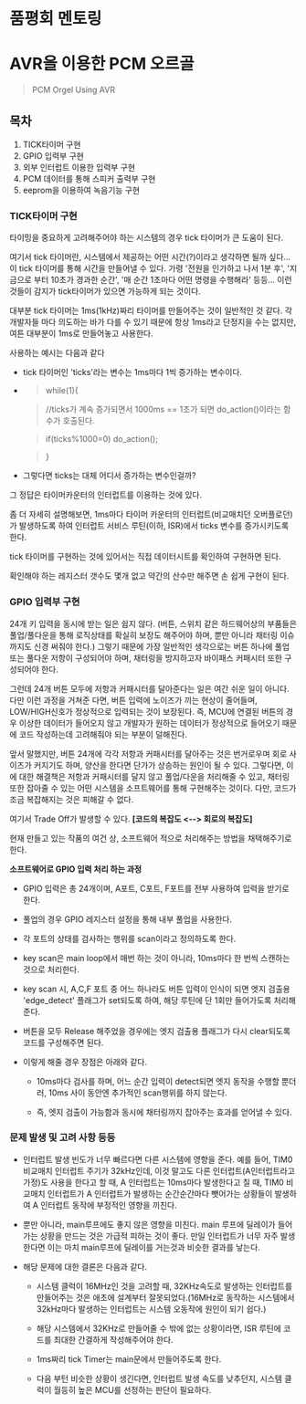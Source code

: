 # 품평회 멘토링
 
# AVR을 이용한 PCM 오르골
> PCM Orgel Using AVR

## 목차
 1. TICK타이머 구현
 2. GPIO 입력부 구현
 3. 외부 인터럽트 이용한 입력부 구현
 4. PCM 데이터를 통해 스피커 출력부 구현
 5. eeprom을 이용하여 녹음기능 구현

### TICK타이머 구현

타이밍을 중요하게 고려해주어야 하는 시스템의 경우 tick 타이머가 큰 도움이 된다. 

여기서 tick 타이머란, 시스템에서 제공하는 어떤 시간(?)이라고 생각하면 될까 싶다... 이 tick 타이머를 통해 시간을 만들어낼 수 있다. 가령 '전원을 인가하고 나서 1분 후', '지금으로 부터 10초가 경과한 순간', '매 순간 1초마다 어떤 명령을 수행해라' 등등... 이런 것들이 감지가 tick타이머가 있으면 가능하게 되는 것이다.  

대부분 tick 타이머는 1ms(1kHz)짜리 타이머를 만들어주는 것이 일반적인 것 같다. 각 개발자들 마다 의도하는 바가 다를 수 있기 때문에 항상 1ms라고 단정지을 수는 없지만, 여튼 대부분이 1ms로 만들어놓고 사용한다. 

사용하는 예시는 다음과 같다

 - tick 타이머인 'ticks'라는 변수는 1ms마다 1씩 증가하는 변수이다.
 
 - > while(1){
 
   > //ticks가 계속 증가되면서 1000ms == 1초가 되면 do_action()이라는 함수가 호출된다.
 
   > if(ticks%1000=0) do_action();
 
   > }
 
 - 그렇다면 ticks는 대체 어디서 증가하는 변수인걸까?
 
그 정답은 타이머카운터의 인터럽트를 이용하는 것에 있다. 

좀 더 자세히 설명해보면, 1ms마다 타이머 카운터의 인터럽트(비교매치던 오버플로던)가 발생하도록 하여 인터럽트 서비스 루틴(이하, ISR)에서 ticks 변수를 증가시키도록 한다.

tick 타이머를 구현하는 것에 있어서는 직접 데이터시트를 확인하여 구현하면 된다.

확인해야 하는 레지스터 갯수도 몇개 없고 약간의 산수만 해주면 손 쉽게 구현이 된다.







### GPIO 입력부 구현

24개 키 입력을 동시에 받는 일은 쉽지 않다. (버튼, 스위치 같은 하드웨어상의 부품들은 풀업/풀다운을 통해 로직상태를 확실히 보장도 해주어야 하며, 뿐만 아니라 채터링 이슈까지도 신경 써줘야 한다.)
그렇기 때문에 가장 일반적인 생각으로는 버튼 하나에 풀업 또는 풀다운 저항이 구성되어야 하며, 채터링을 방지하고자 바이패스 커패시터 또한 구성되어야 한다. 

그런데 24개 버튼 모두에 저항과 커패시터를 달아준다는 일은 여간 쉬운 일이 아니다. 다만 이런 과정을 거쳐준 다면, 버튼 입력에 노이즈가 끼는 현상이 줄어들며, LOW/HIGH신호가 정상적으로 입력되는 것이 보장된다. 즉, MCU에 연결된 버튼의 경우 이상한 데이터가 들어오지 않고 개발자가 원하는 데이터가 정상적으로 들어오기 때문에 코드 작성하는데 고려해줘야 되는 부분이 덜해진다.

앞서 말했지만, 버튼 24개에 각각 저항과 커패시터를 달아주는 것은 번거로우며 회로 사이즈가 커지기도 하며, 양산을 한다면 단가가 상승하는 원인이 될 수 있다. 그렇다면, 이에 대한 해결책은 저항과 커패시터를 달지 않고 풀업/다운을 처리해줄 수 있고, 채터링 또한 잡아줄 수 있는 어떤 시스템을 소프트웨어를 통해 구현해주는 것이다. 다만, 코드가 조금 복잡해지는 것은 피해갈 수 없다.

여기서 Trade Off가 발생할 수 있다. __[코드의 복잡도 <--> 회로의 복잡도]__  

현재 만들고 있는 작품의 여건 상, 소프트웨어 적으로 처리해주는 방법을 채택해주기로 한다.

__소프트웨어로 GPIO 입력 처리 하는 과정__

- GPIO 입력은 총 24개이며, A포트, C포트, F포트를 전부 사용하여 입력을 받기로 한다. 

- 풀업의 경우 GPIO 레지스터 설정을 통해 내부 풀업을 사용한다.

- 각 포트의 상태를 검사하는 행위를 scan이라고 정의하도록 한다. 

- key scan은 main loop에서 매번 하는 것이 아니라, 10ms마다 한 번씩 스캔하는 것으로 처리한다.

- key scan 시, A,C,F 포트 중 어느 하나라도 버튼 입력이 인식이 되면 엣지 검출용 'edge_detect' 플래그가 set되도록 하여, 해당 루틴에 단 1회만 들어가도록 처리해준다.

- 버튼을 모두 Release 해주었을 경우에는 엣지 검출용 플래그가 다시 clear되도록 코드를 구성해주면 된다.

- 이렇게 해줄 경우 장점은 아래와 같다.
  
  - 10ms마다 검사를 하며, 어느 순간 입력이 detect되면 엣지 동작을 수행할 뿐더러, 10ms 사이 동안엔 추가적인 scan행위를 하지 않는다.
  
  - 즉, 엣지 검출이 가능함과 동시에 채터링까지 잡아주는 효과를 얻어낼 수 있다.
  



### 문제 발생 및 고려 사항 등등

 - 인터럽트 발생 빈도가 너무 빠르다면 다른 시스템에 영향을 준다. 예를 들어, TIM0 비교매치 인터럽트 주기가 32kHz인데, 이것 말고도 다른 인터럽트(A인터럽트라고 가정)도 사용을 한다고 할 때,
 A 인터럽트는 10ms마다 발생한다고 칠 때, TIM0 비교매치 인터럽트가 A 인터럽트가 발생하는 순간순간마다 뺏어가는 상황들이 발생하여 A 인터럽트 동작에 부정적인 영향을 끼친다. 
 
 
 - 뿐만 아니라, main루프에도 좋지 않은 영향을 미친다. main 루프에 딜레이가 들어가는 상황을 만드는 것은 가급적 피하는 것이 좋다. 만일 인터럽트가 너무 자주 발생한다면 이는 마치 main루프에 딜레이를 거는것과 비슷한 결과를 낳는다. 

 - 해당 문제에 대한 결론은 다음과 같다. 
   - 시스템 클럭이 16MHz인 것을 고려할 때, 32KHz속도로 발생하는 인터럽트를 만들어주는 것은 애초에 설계부터 잘못되었다.(16MHz로 동작하는 시스템에서 32kHz마다 발생하는 인터럽트는 시스템 오동작에 원인이 되기 쉽다.)
  
   - 해당 시스템에서 32KHz로 만들어줄 수 밖에 없는 상황이라면, ISR 루틴에 코드를 최대한 간결하게 작성해주어야 한다. 
  
   - 1ms짜리 tick Timer는 main문에서 만들어주도록 한다. 
  
   - 다음 부턴 비슷한 상황이 생긴다면, 인터럽트 발생 속도를 낮추던지, 시스템 클럭이 월등히 높은 MCU를 선정하는 판단이 필요하다. 
  
  
